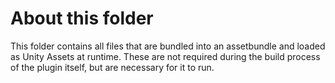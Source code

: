 # About this folder
This folder contains all files that are bundled into an assetbundle and loaded as Unity Assets at runtime. These are not required during the build process of the plugin itself, but are necessary for it to run.
